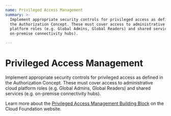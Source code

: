 ```yaml
---
name: Privileged Access Management
summary: >-
  Implement appropriate security controls for privileged access as defined in
  the Authorization Concept. These must cover access to administrative cloud
  platform roles (e.g. Global Admins, Global Readers) and shared services (e.g.
  on-premise connectivity hubs).

---
```


# Privileged Access Management

Implement appropriate security controls for privileged access as defined in the Authorization Concept. These must cover access to administrative cloud platform roles (e.g. Global Admins, Global Readers) and shared services (e.g. on-premise connectivity hubs).

Learn more about the [Privileged Access Management Building Block](https://cloudfoundation.org/maturity-model/iam/privileged-access-management.html) on the Cloud Foundation website.
